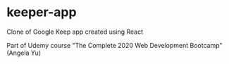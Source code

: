 # keeper-app
Clone of Google Keep app created using React

Part of Udemy course "The Complete 2020 Web Development Bootcamp" (Angela Yu)


